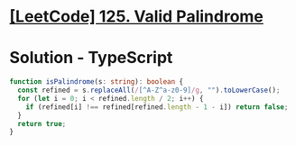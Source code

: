 # [[LeetCode] 125. Valid Palindrome](https://leetcode.com/problems/valid-palindrome/description)

# Solution - TypeScript

```typescript
function isPalindrome(s: string): boolean {
  const refined = s.replaceAll(/[^A-Z^a-z0-9]/g, "").toLowerCase();
  for (let i = 0; i < refined.length / 2; i++) {
    if (refined[i] !== refined[refined.length - 1 - i]) return false;
  }
  return true;
}
```
